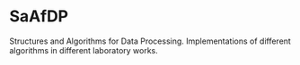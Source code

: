 # SaAfDP
Structures and Algorithms for Data Processing. Implementations of different algorithms in different laboratory works.
